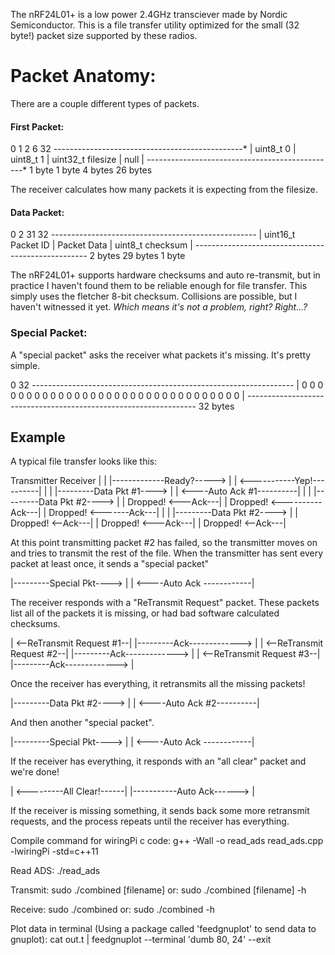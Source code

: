 
The nRF24L01+ is a low power 2.4GHz transciever made by Nordic Semiconductor.
This is a file transfer utility optimized for the small (32 byte!) packet size supported by these radios.

Packet Anatomy:
======

There are a couple different types of packets.

#### First Packet:
0            1          2                   6      32
*------------*----------*-------------------*------*
| uint8_t 0 | uint8_t 1 | uint32_t filesize | null |
*------------*----------*-------------------*------*
    1 byte      1 byte         4 bytes       26 bytes

The receiver calculates how many packets it is expecting from the filesize.

#### Data Packet:
0                    2             31                 32
*--------------------*-------------*------------------*
| uint16_t Packet ID | Packet Data | uint8_t checksum |
*--------------------*-------------*------------------*
        2 bytes         29 bytes          1 byte

The nRF24L01+ supports hardware checksums and auto re-transmit, but in practice I haven't found them to be reliable enough for file transfer. This simply uses the fletcher 8-bit checksum. Collisions are possible, but I haven't witnessed it yet. *Which means it's not a problem, right? Right...?*

### Special Packet:
A "special packet" asks the receiver what packets it's missing. It's pretty simple.

0                                                                 32
*-----------------------------------------------------------------*
| 0 0 0 0 0 0 0 0 0 0 0 0 0 0 0 0 0 0 0 0 0 0 0 0 0 0 0 0 0 0 0 0 |
*-----------------------------------------------------------------*
                            32 bytes

## Example

A typical file transfer looks like this:

Transmitter             Receiver
|                           |
|-------------Ready?----->  |
| <-----------Yep!----------|
|                           |
|---------Data Pkt #1---->  |
| <----Auto Ack #1----------|
|                           |
|---------Data Pkt #2---->  |
|        Dropped! <---Ack---|
| Dropped! <----------Ack---|
|    Dropped! <-------Ack---|
|                           |
|---------Data Pkt #2---->  |
|         Dropped! <--Ack---|
|        Dropped! <---Ack---|
|         Dropped! <--Ack---|

At this point transmitting packet #2 has failed, so the transmitter moves on and tries to transmit the rest of the file.
When the transmitter has sent every packet at least once, it sends a "special packet"

|---------Special Pkt---->  |
| <----Auto Ack ------------|

The receiver responds with a "ReTransmit Request" packet. These packets list all of the packets it is missing, or had bad software calculated checksums. 

| <--ReTransmit Request #1--|
|---------Ack-------------> |
| <--ReTransmit Request #2--|
|---------Ack-------------> |
| <--ReTransmit Request #3--|
|---------Ack-------------> |

Once the receiver has everything, it retransmits all the missing packets!

|---------Data Pkt #2---->  |
| <----Auto Ack #2----------|

And then another "special packet".

|---------Special Pkt---->  |
| <----Auto Ack ------------|

If the receiver has everything, it responds with an "all clear" packet and we're done!

| <---------All Clear!------|
|-----------Auto Ack------> |

If the receiver is missing something, it sends back some more retransmit requests, and the process repeats until the receiver has everything.

Compile command for wiringPi c code:
g++ -Wall -o read_ads read_ads.cpp -lwiringPi -std=c++11

Read ADS:
./read_ads

Transmit:
sudo ./combined [filename]
or: 
sudo ./combined [filename] -h

Receive:
sudo ./combined
or: 
sudo ./combined -h

Plot data in terminal (Using a package called 'feedgnuplot' to send data to gnuplot):
cat out.t | feedgnuplot --terminal 'dumb 80, 24' --exit
